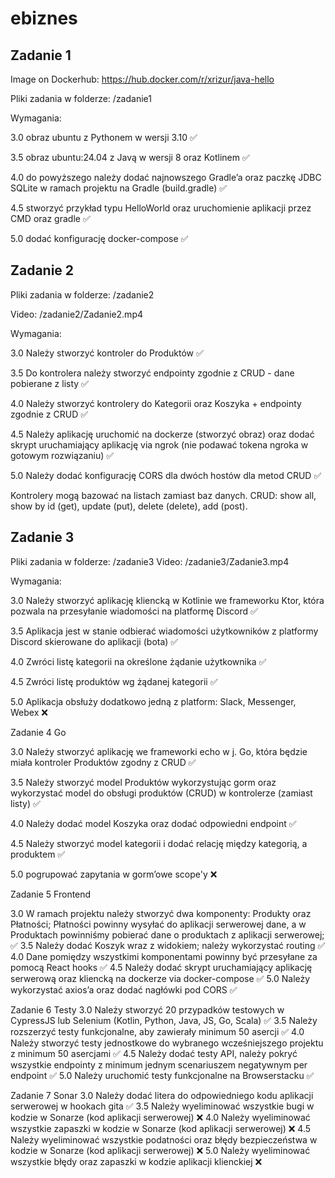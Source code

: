 # ebiznes

## Zadanie 1

Image on Dockerhub: https://hub.docker.com/r/xrizur/java-hello

Pliki zadania w folderze: /zadanie1

Wymagania:

3.0 obraz ubuntu z Pythonem w wersji 3.10 ✅

3.5 obraz ubuntu:24.04 z Javą w wersji 8 oraz Kotlinem ✅

4.0 do powyższego należy dodać najnowszego Gradle’a oraz paczkę JDBC SQLite w ramach projektu na Gradle (build.gradle) ✅

4.5 stworzyć przykład typu HelloWorld oraz uruchomienie aplikacji przez CMD oraz gradle ✅

5.0 dodać konfigurację docker-compose ✅

## Zadanie 2

Pliki zadania w folderze: /zadanie2

Video: /zadanie2/Zadanie2.mp4

Wymagania:

3.0 Należy stworzyć kontroler do Produktów ✅

3.5 Do kontrolera należy stworzyć endpointy zgodnie z CRUD - dane pobierane z listy ✅

4.0 Należy stworzyć kontrolery do Kategorii oraz Koszyka + endpointy zgodnie z CRUD ✅

4.5 Należy aplikację uruchomić na dockerze (stworzyć obraz) oraz dodać skrypt uruchamiający aplikację via ngrok (nie podawać tokena ngroka w gotowym rozwiązaniu) ✅

5.0 Należy dodać konfigurację CORS dla dwóch hostów dla metod CRUD ✅

Kontrolery mogą bazować na listach zamiast baz danych. CRUD: show all, show by id (get), update (put), delete (delete), add (post).

## Zadanie 3

Pliki zadania w folderze: /zadanie3
Video: /zadanie3/Zadanie3.mp4

Wymagania:

3.0 Należy stworzyć aplikację kliencką w Kotlinie we frameworku Ktor, która pozwala na przesyłanie wiadomości na platformę Discord ✅

3.5 Aplikacja jest w stanie odbierać wiadomości użytkowników z platformy Discord skierowane do aplikacji (bota) ✅

4.0 Zwróci listę kategorii na określone żądanie użytkownika ✅

4.5 Zwróci listę produktów wg żądanej kategorii ✅

5.0 Aplikacja obsłuży dodatkowo jedną z platform: Slack, Messenger, Webex ❌

Zadanie 4 Go

3.0 Należy stworzyć aplikację we frameworki echo w j. Go, która będzie
miała kontroler Produktów zgodny z CRUD ✅

3.5 Należy stworzyć model Produktów wykorzystując gorm oraz
wykorzystać model do obsługi produktów (CRUD) w kontrolerze (zamiast
listy) ✅

4.0 Należy dodać model Koszyka oraz dodać odpowiedni endpoint ✅

4.5 Należy stworzyć model kategorii i dodać relację między kategorią,
a produktem ✅

5.0 pogrupować zapytania w gorm’owe scope'y ❌

Zadanie 5 Frontend

3.0 W ramach projektu należy stworzyć dwa komponenty: Produkty oraz
Płatności; Płatności powinny wysyłać do aplikacji serwerowej dane, a w
Produktach powinniśmy pobierać dane o produktach z aplikacji
serwerowej; ✅
3.5 Należy dodać Koszyk wraz z widokiem; należy wykorzystać routing ✅
4.0 Dane pomiędzy wszystkimi komponentami powinny być przesyłane za
pomocą React hooks ✅
4.5 Należy dodać skrypt uruchamiający aplikację serwerową oraz 
kliencką na dockerze via docker-compose ✅
5.0 Należy wykorzystać axios’a oraz dodać nagłówki pod CORS ✅

Zadanie 6 Testy
3.0 Należy stworzyć 20 przypadków testowych w CypressJS lub Selenium
(Kotlin, Python, Java, JS, Go, Scala) ✅
3.5 Należy rozszerzyć testy funkcjonalne, aby zawierały minimum 50
asercji ✅
4.0 Należy stworzyć testy jednostkowe do wybranego wcześniejszego
projektu z minimum 50 asercjami ✅
4.5 Należy dodać testy API, należy pokryć wszystkie endpointy z
minimum jednym scenariuszem negatywnym per endpoint ✅
5.0 Należy uruchomić testy funkcjonalne na Browserstacku ✅


Zadanie 7 Sonar
3.0 Należy dodać litera do odpowiedniego kodu aplikacji serwerowej w
hookach gita ✅
3.5 Należy wyeliminować wszystkie bugi w kodzie w Sonarze (kod
aplikacji serwerowej) ❌
4.0 Należy wyeliminować wszystkie zapaszki w kodzie w Sonarze (kod
aplikacji serwerowej) ❌
4.5 Należy wyeliminować wszystkie podatności oraz błędy bezpieczeństwa
w kodzie w Sonarze (kod aplikacji serwerowej) ❌
5.0 Należy wyeliminować wszystkie błędy oraz zapaszki w kodzie
aplikacji klienckiej ❌